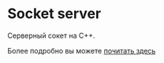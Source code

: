 # Socket server
Серверный сокет на C++. 

Более подробно вы можете [почитать здесь](https://github.com/Laxerem/NOTES/blob/master/README.md)
